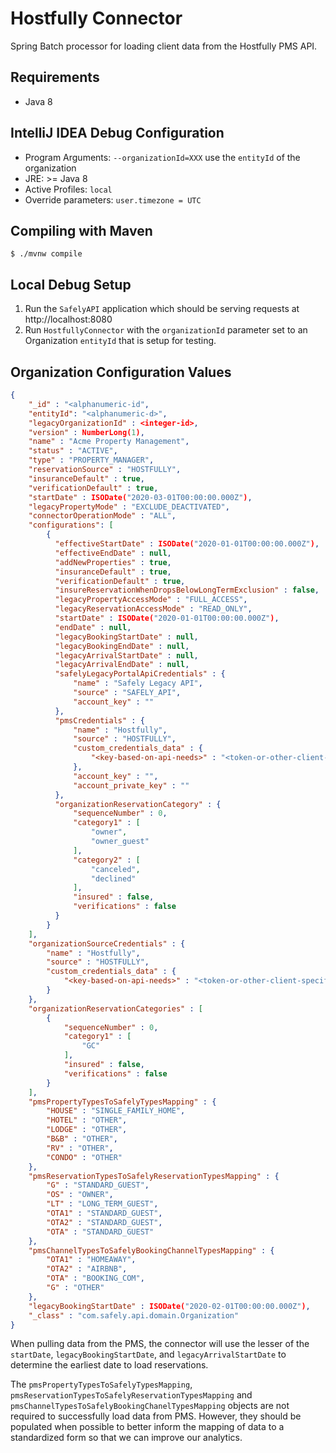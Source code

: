 # Hostfully Connector
Spring Batch processor for loading client data from the Hostfully PMS API.

## Requirements
* Java 8

## IntelliJ IDEA Debug Configuration
* Program Arguments: `--organizationId=XXX` use the `entityId` of the organization
* JRE: >= Java 8
* Active Profiles: `local`
* Override parameters: `user.timezone = UTC`

## Compiling with Maven
```shell script
$ ./mvnw compile
```

## Local Debug Setup
1. Run the `SafelyAPI` application which should be serving requests at http://localhost:8080
2. Run `HostfullyConnector` with the `organizationId` parameter set to an Organization `entityId` that is setup for testing.

## Organization Configuration Values
```json
{
    "_id" : "<alphanumeric-id",
    "entityId": "<alphanumeric-d>",
    "legacyOrganizationId" : <integer-id>,
    "version" : NumberLong(1),
    "name" : "Acme Property Management",
    "status" : "ACTIVE",
    "type" : "PROPERTY_MANAGER",
    "reservationSource" : "HOSTFULLY",
    "insuranceDefault" : true,
    "verificationDefault" : true,
    "startDate" : ISODate("2020-03-01T00:00:00.000Z"),
    "legacyPropertyMode" : "EXCLUDE_DEACTIVATED",
    "connectorOperationMode" : "ALL",
    "configurations": [
        {
          "effectiveStartDate" : ISODate("2020-01-01T00:00:00.000Z"),
          "effectiveEndDate" : null,
          "addNewProperties" : true,
          "insuranceDefault" : true,
          "verificationDefault" : true,
          "insureReservationWhenDropsBelowLongTermExclusion" : false,
          "legacyPropertyAccessMode" : "FULL_ACCESS",
          "legacyReservationAccessMode" : "READ_ONLY",
          "startDate" : ISODate("2020-01-01T00:00:00.000Z"),
          "endDate" : null,
          "legacyBookingStartDate" : null,
          "legacyBookingEndDate" : null,
          "legacyArrivalStartDate" : null,
          "legacyArrivalEndDate" : null,
          "safelyLegacyPortalApiCredentials" : {
              "name" : "Safely Legacy API",
              "source" : "SAFELY_API",
              "account_key" : ""
          },
          "pmsCredentials" : {
              "name" : "Hostfully",
              "source" : "HOSTFULLY",
              "custom_credentials_data" : {
                  "<key-based-on-api-needs>" : "<token-or-other-client-specific-value>"
              },
              "account_key" : "",
              "account_private_key" : ""
          },
          "organizationReservationCategory" : {
              "sequenceNumber" : 0,
              "category1" : [ 
                  "owner", 
                  "owner_guest"
              ],
              "category2" : [ 
                  "canceled", 
                  "declined"
              ],
              "insured" : false,
              "verifications" : false
          }
        }   
    ],
    "organizationSourceCredentials" : {
        "name" : "Hostfully",
        "source" : "HOSTFULLY",
        "custom_credentials_data" : {
            "<key-based-on-api-needs>" : "<token-or-other-client-specific-value>"
        }
    },
    "organizationReservationCategories" : [ 
        {
            "sequenceNumber" : 0,
            "category1" : [ 
                "GC"
            ],
            "insured" : false,
            "verifications" : false
        }
    ],
    "pmsPropertyTypesToSafelyTypesMapping" : {
        "HOUSE" : "SINGLE_FAMILY_HOME",
        "HOTEL" : "OTHER",
        "LODGE" : "OTHER",
        "B&B" : "OTHER",
        "RV" : "OTHER",
        "CONDO" : "OTHER"
    },
    "pmsReservationTypesToSafelyReservationTypesMapping" : {
        "G" : "STANDARD_GUEST",
        "OS" : "OWNER",
        "LT" : "LONG_TERM_GUEST",
        "OTA1" : "STANDARD_GUEST",
        "OTA2" : "STANDARD_GUEST",
        "OTA" : "STANDARD_GUEST"
    },
    "pmsChannelTypesToSafelyBookingChannelTypesMapping" : {
        "OTA1" : "HOMEAWAY",
        "OTA2" : "AIRBNB",
        "OTA" : "BOOKING_COM",
        "G" : "OTHER"
    },
    "legacyBookingStartDate" : ISODate("2020-02-01T00:00:00.000Z"),
    "_class" : "com.safely.api.domain.Organization"
}
 ``` 

When pulling data from the PMS, the connector will use the lesser of the `startDate`, `legacyBookingStartDate`, and `legacyArrivalStartDate` to determine the earliest date to load reservations.

The `pmsPropertyTypesToSafelyTypesMapping`, `pmsReservationTypesToSafelyReservationTypesMapping` and `pmsChannelTypesToSafelyBookingChanelTypesMapping` objects are not required to successfully load data from PMS. However, they should be populated when possible to better inform the mapping of data to a standardized form so that we can improve our analytics.
